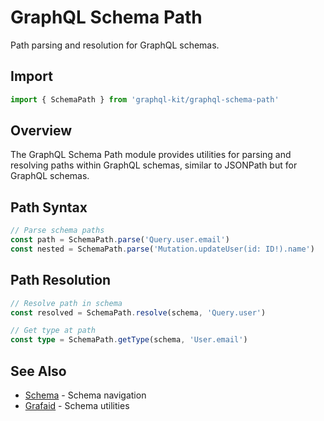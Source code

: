 # GraphQL Schema Path

Path parsing and resolution for GraphQL schemas.

## Import

```typescript
import { SchemaPath } from 'graphql-kit/graphql-schema-path'
```

## Overview

The GraphQL Schema Path module provides utilities for parsing and resolving paths within GraphQL schemas, similar to JSONPath but for GraphQL schemas.

## Path Syntax

```typescript
// Parse schema paths
const path = SchemaPath.parse('Query.user.email')
const nested = SchemaPath.parse('Mutation.updateUser(id: ID!).name')
```

## Path Resolution

```typescript
// Resolve path in schema
const resolved = SchemaPath.resolve(schema, 'Query.user')

// Get type at path
const type = SchemaPath.getType(schema, 'User.email')
```

## See Also

- [Schema](/api/schema) - Schema navigation
- [Grafaid](/api/grafaid) - Schema utilities
